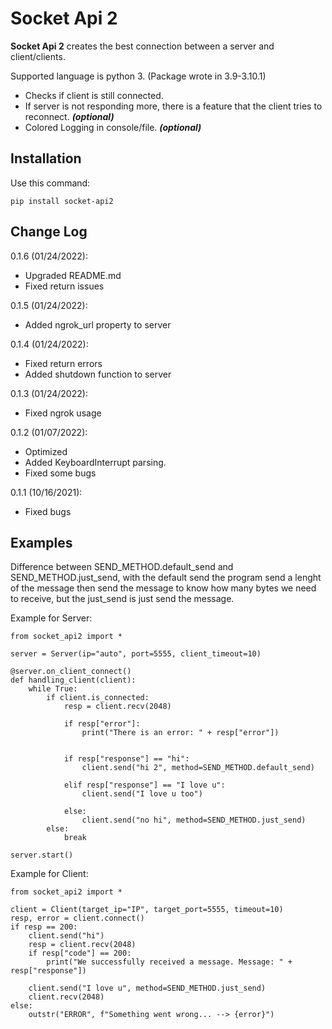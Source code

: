 # Socket Api 2

**Socket Api 2** creates the best connection between a server and client/clients.

Supported language is python 3. (Package wrote in 3.9-3.10.1)

- Checks if client is still connected.
- If server is not responding more, there is a feature that the client tries to reconnect. ***(optional)***
- Colored Logging in console/file. ***(optional)***

## Installation

Use this command:

    pip install socket-api2

## Change Log

0.1.6 (01/24/2022):

- Upgraded README.md
- Fixed return issues

0.1.5 (01/24/2022):

- Added ngrok_url property to server

0.1.4 (01/24/2022):

- Fixed return errors
- Added shutdown function to server

0.1.3 (01/24/2022):

- Fixed ngrok usage

0.1.2 (01/07/2022):

- Optimized
- Added KeyboardInterrupt parsing.
- Fixed some bugs

0.1.1 (10/16/2021):

- Fixed bugs

## Examples

Difference between SEND_METHOD.default_send and SEND_METHOD.just_send, with the default send the program send a lenght of the message then send the message to know how many bytes we need to receive, but the just_send is just send the message. 

Example for Server:

    from socket_api2 import *

    server = Server(ip="auto", port=5555, client_timeout=10)

    @server.on_client_connect()
    def handling_client(client):
        while True:
            if client.is_connected:
                resp = client.recv(2048)
                
                if resp["error"]:
                    print("There is an error: " + resp["error"])


                if resp["response"] == "hi":
                    client.send("hi 2", method=SEND_METHOD.default_send)
                
                elif resp["response"] == "I love u":
                    client.send("I love u too")

                else:
                    client.send("no hi", method=SEND_METHOD.just_send)
            else:
                break

    server.start()

Example for Client:

    from socket_api2 import *

    client = Client(target_ip="IP", target_port=5555, timeout=10)
    resp, error = client.connect()
    if resp == 200:
        client.send("hi")
        resp = client.recv(2048)
        if resp["code"] == 200:
            print("We successfully received a message. Message: " + resp["response"])

        client.send("I love u", method=SEND_METHOD.just_send)
        client.recv(2048)
    else:
        outstr("ERROR", f"Something went wrong... --> {error}")